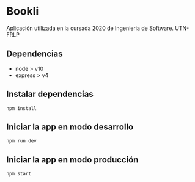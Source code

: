 # Bookli

Aplicación utilizada en la cursada 2020 de Ingenieria de Software. UTN-FRLP
<!-- GRUPO 9 -->
<!-- Sanchez Matias Ezequiel --> 


## Dependencias

 - node > v10
 - express > v4

## Instalar dependencias

`npm install`

## Iniciar la app en modo desarrollo

`npm run dev`

## Iniciar la app en modo producción

`npm start`
